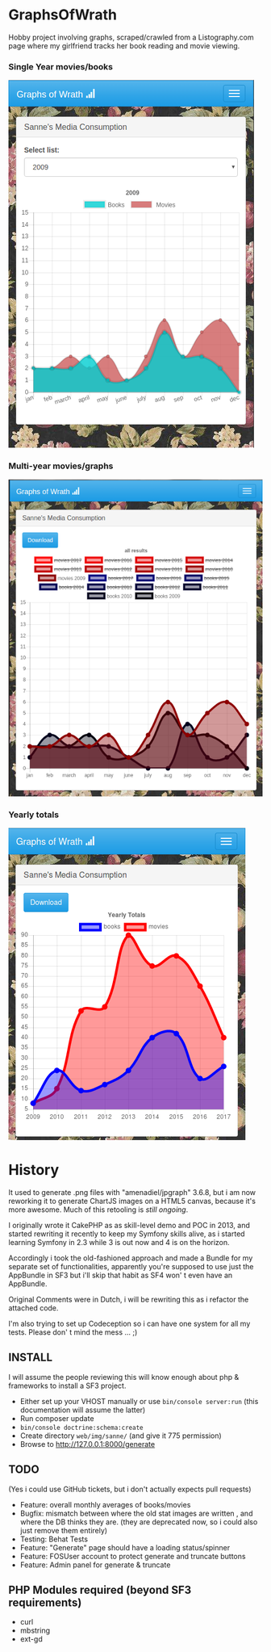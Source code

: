 # GraphsOfWrath

Hobby project involving graphs, scraped/crawled from a Listography.com page where my 
girlfriend tracks her book reading and movie viewing.

### Single Year movies/books

![screenshot](graph_bootstrap.png)

### Multi-year movies/graphs

![screenshot](multigraph.png)

### Yearly totals

![screenshot](totals.png)

History
===
It used to generate .png files with "amenadiel/jpgraph" 3.6.8, but i am now 
reworking it to generate ChartJS images on a HTML5 canvas, because it's more 
awesome. Much of this retooling is *still ongoing*.

I originally wrote it CakePHP as as skill-level demo and POC in 2013, and 
started rewriting it recently to keep my Symfony skills alive, as i started 
learning Symfony in 2.3 while 3 is out now and 4 is on the horizon.

Accordingly i took the old-fashioned approach and made a Bundle for my separate 
set of functionalities, apparently you're supposed to use just the AppBundle in 
SF3 but i'll skip that habit as SF4 won' t even have an AppBundle.

Original Comments were in Dutch, i will be rewriting this as i refactor the 
attached code.

I'm also trying to set up Codeception so i can have one system for all my tests.
Please don' t mind the mess ... ;)

INSTALL
---
I will assume the people reviewing this will know enough about php & frameworks to install a SF3 project.

* Either set up your VHOST manually or use ```bin/console server:run``` (this documentation will assume the latter)
* Run composer update
* ```bin/console doctrine:schema:create```
* Create directory ```web/img/sanne/``` (and give it 775 permission)
* Browse to http://127.0.0.1:8000/generate



TODO 
---

(Yes i could use GitHub tickets, but i don't actually expects pull requests)

* Feature: overall monthly averages of books/movies
* Bugfix: mismatch between where the old stat images are written , and where the DB thinks they are. (they are deprecated now, so i could also just remove them entirely)
* Testing: Behat Tests 
* Feature: "Generate" page should have a loading status/spinner
* Feature: FOSUser account to protect generate and truncate buttons
* Feature: Admin panel for generate & truncate

PHP Modules required (beyond SF3 requirements)
---

* curl
* mbstring
* ext-gd 